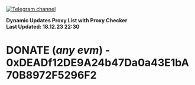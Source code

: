 [![Telegram channel](https://img.shields.io/endpoint?url=https://runkit.io/damiankrawczyk/telegram-badge/branches/master?url=https://t.me/n4z4v0d)](https://t.me/n4z4v0d) 

**Dynamic Updates Proxy List with Proxy Checker**  
**Last Updated: 18.12.23 22:30**

# DONATE (_any evm_) - 0xDEADf12DE9A24b47Da0a43E1bA70B8972F5296F2
